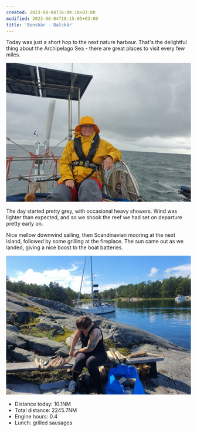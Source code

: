 ```yaml
---
created: 2023-08-04T16:49:18+03:00
modified: 2023-08-04T18:15:05+03:00
title: 'Benskär - Dalskär'
---
```


Today was just a short hop to the next nature harbour. That's the delightful thing about the Archipelago Sea - there are great places to visit every few miles.

![Image](../2023/6f45815532118f4801f83475fa7ba08d.jpg) 

The day started pretty grey, with occasional heavy showers. Wind was lighter than expected, and so we shook the reef we had set on departure pretty early on.

Nice mellow downwind sailing, then Scandinavian mooring at the next island, followed by some grilling at the fireplace. The sun came out as we landed, giving a nice boost to the boat batteries.

![Image](../2023/aa6e2de98b24f864ff42910fce2da49c.jpg) 

* Distance today: 10.1NM
* Total distance: 2245.7NM
* Engine hours: 0.4
* Lunch: grilled sausages
